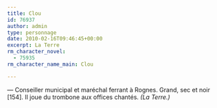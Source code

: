 ```yaml
---
title: Clou
id: 76937
author: admin
type: personnage
date: 2010-02-16T09:46:45+00:00
excerpt: La Terre
rm_character_novel:
  - 75935
rm_character_name_main: Clou

---
```

— Conseiller municipal et maréchal ferrant à Rognes. Grand, sec et noir [154]. Il joue du trombone aux offices chantés. _(La Terre.)_